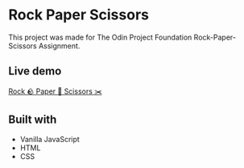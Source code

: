 # Rock Paper Scissors
This project was made for The Odin Project Foundation Rock-Paper-Scissors Assignment.

## Live demo
[Rock 🪨 Paper 📃 Scissors ✂️](https://edwardsavin.github.io/rock-paper-scissors/)

## Built with

* Vanilla JavaScript
* HTML
* CSS

